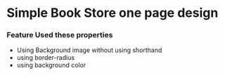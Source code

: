 # Simple Book Store one page design

### Feature Used these properties

* Using Background image without using shorthand
* using border-radius
* using background color
